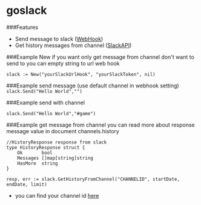 # goslack

###Features
- Send message to slack ([WebHook](https://api.slack.com/incoming-webhooks))
- Get history messages from channel ([SlackAPI](https://api.slack.com/methods/channels.history))

###Example New
if you want only get message from channel don't want to send to you can empty string to url web hook


`
	slack := New("yourSlackUrlHook", "yourSlackToken", nil)
`



###Example send message (use default channel in webhook setting)
`
	slack.Send("Hello World","")
`


###Example send with channel

`
slack.Send("Hello World","#game")
`

###Example get message from channel
you can read more about response message value in document channels.history

```
//HistoryResponse response from slack
type HistoryResponse struct {
	Ok       bool
	Messages []map[string]string
	HasMore  string
}
```

`
resp, err := slack.GetHistoryFromChannel("CHANNELID", startDate, endDate, limit)
`

* you can find your channel id [here](https://api.slack.com/methods/channels.list)
